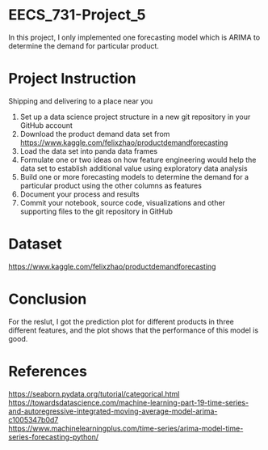 # EECS_731-Project_5
In this project, I only implemented one forecasting model which is ARIMA to determine the demand for particular product.

# Project Instruction
 Shipping and delivering to a place near you
1. Set up a data science project structure in a new git repository in your GitHub account
2. Download the product demand data set from
https://www.kaggle.com/felixzhao/productdemandforecasting
3. Load the data set into panda data frames
4. Formulate one or two ideas on how feature engineering would help the data set to establish additional value using exploratory data analysis
5. Build one or more forecasting models to determine the demand for a particular product using the other columns as features
6. Document your process and results
7. Commit your notebook, source code, visualizations and other supporting files to the git repository in GitHub

# Dataset
https://www.kaggle.com/felixzhao/productdemandforecasting  

# Conclusion
For the reslut, I got the prediction plot for different products in three different features, and the plot shows that the performance of this model is good. 

# References
https://seaborn.pydata.org/tutorial/categorical.html    
https://towardsdatascience.com/machine-learning-part-19-time-series-and-autoregressive-integrated-moving-average-model-arima-c1005347b0d7   
https://www.machinelearningplus.com/time-series/arima-model-time-series-forecasting-python/   
